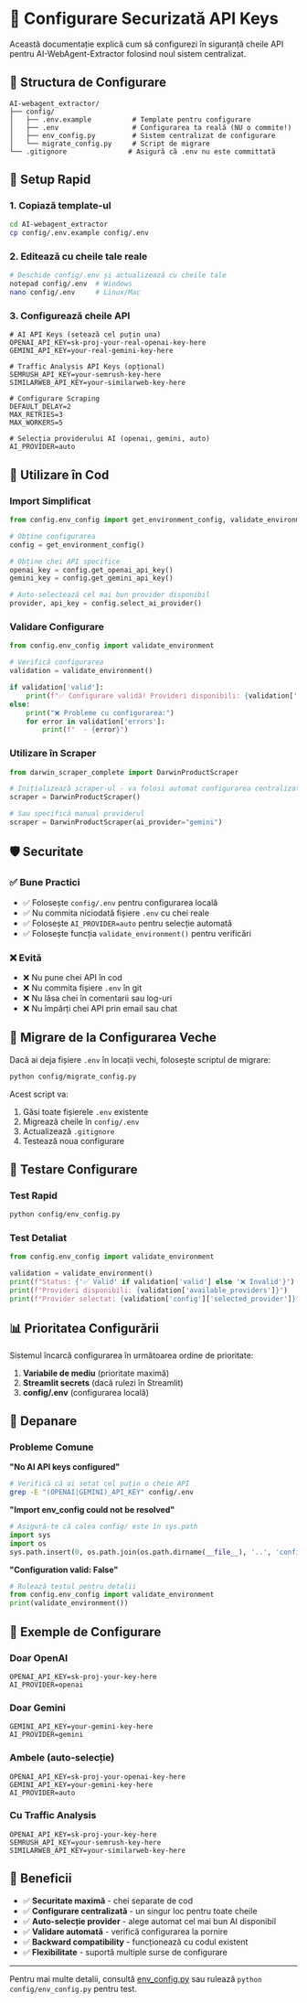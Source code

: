 # 🔐 Configurare Securizată API Keys

Această documentație explică cum să configurezi în siguranță cheile API pentru AI-WebAgent-Extractor folosind noul sistem centralizat.

## 📁 Structura de Configurare

```
AI-webagent_extractor/
├── config/
│   ├── .env.example          # Template pentru configurare
│   ├── .env                  # Configurarea ta reală (NU o commite!)
│   ├── env_config.py         # Sistem centralizat de configurare
│   └── migrate_config.py     # Script de migrare
└── .gitignore               # Asigură că .env nu este committată
```

## 🚀 Setup Rapid

### 1. Copiază template-ul
```bash
cd AI-webagent_extractor
cp config/.env.example config/.env
```

### 2. Editează cu cheile tale reale
```bash
# Deschide config/.env și actualizează cu cheile tale
notepad config/.env  # Windows
nano config/.env     # Linux/Mac
```

### 3. Configurează cheile API
```env
# AI API Keys (setează cel puțin una)
OPENAI_API_KEY=sk-proj-your-real-openai-key-here
GEMINI_API_KEY=your-real-gemini-key-here

# Traffic Analysis API Keys (opțional)
SEMRUSH_API_KEY=your-semrush-key-here
SIMILARWEB_API_KEY=your-similarweb-key-here

# Configurare Scraping
DEFAULT_DELAY=2
MAX_RETRIES=3
MAX_WORKERS=5

# Selecția providerului AI (openai, gemini, auto)
AI_PROVIDER=auto
```

## 🔧 Utilizare în Cod

### Import Simplificat
```python
from config.env_config import get_environment_config, validate_environment

# Obține configurarea
config = get_environment_config()

# Obține chei API specifice
openai_key = config.get_openai_api_key()
gemini_key = config.get_gemini_api_key()

# Auto-selectează cel mai bun provider disponibil
provider, api_key = config.select_ai_provider()
```

### Validare Configurare
```python
from config.env_config import validate_environment

# Verifică configurarea
validation = validate_environment()

if validation['valid']:
    print(f"✅ Configurare validă! Provideri disponibili: {validation['available_providers']}")
else:
    print("❌ Probleme cu configurarea:")
    for error in validation['errors']:
        print(f"  - {error}")
```

### Utilizare în Scraper
```python
from darwin_scraper_complete import DarwinProductScraper

# Inițializează scraper-ul - va folosi automat configurarea centralizată
scraper = DarwinProductScraper()

# Sau specifică manual providerul
scraper = DarwinProductScraper(ai_provider="gemini")
```

## 🛡️ Securitate

### ✅ Bune Practici
- ✅ Folosește `config/.env` pentru configurarea locală
- ✅ Nu commita niciodată fișiere `.env` cu chei reale
- ✅ Folosește `AI_PROVIDER=auto` pentru selecție automată
- ✅ Folosește funcția `validate_environment()` pentru verificări

### ❌ Evită
- ❌ Nu pune chei API în cod
- ❌ Nu commita fișiere `.env` în git
- ❌ Nu lăsa chei în comentarii sau log-uri
- ❌ Nu împărți chei API prin email sau chat

## 🔄 Migrare de la Configurarea Veche

Dacă ai deja fișiere `.env` în locații vechi, folosește scriptul de migrare:

```bash
python config/migrate_config.py
```

Acest script va:
1. Găsi toate fișierele `.env` existente
2. Migrează cheile în `config/.env`
3. Actualizează `.gitignore`
4. Testează noua configurare

## 🧪 Testare Configurare

### Test Rapid
```bash
python config/env_config.py
```

### Test Detaliat
```python
from config.env_config import validate_environment

validation = validate_environment()
print(f"Status: {'✅ Valid' if validation['valid'] else '❌ Invalid'}")
print(f"Provideri disponibili: {validation['available_providers']}")
print(f"Provider selectat: {validation['config']['selected_provider']}")
```

## 📊 Prioritatea Configurării

Sistemul încarcă configurarea în următoarea ordine de prioritate:

1. **Variabile de mediu** (prioritate maximă)
2. **Streamlit secrets** (dacă rulezi în Streamlit)  
3. **config/.env** (configurarea locală)

## 🚨 Depanare

### Probleme Comune

**"No AI API keys configured"**
```bash
# Verifică că ai setat cel puțin o cheie API
grep -E "(OPENAI|GEMINI)_API_KEY" config/.env
```

**"Import env_config could not be resolved"**
```python
# Asigură-te că calea config/ este în sys.path
import sys
import os
sys.path.insert(0, os.path.join(os.path.dirname(__file__), '..', 'config'))
```

**"Configuration valid: False"**
```python
# Rulează testul pentru detalii
from config.env_config import validate_environment
print(validate_environment())
```

## 📝 Exemple de Configurare

### Doar OpenAI
```env
OPENAI_API_KEY=sk-proj-your-key-here
AI_PROVIDER=openai
```

### Doar Gemini  
```env
GEMINI_API_KEY=your-gemini-key-here
AI_PROVIDER=gemini
```

### Ambele (auto-selecție)
```env
OPENAI_API_KEY=sk-proj-your-openai-key-here
GEMINI_API_KEY=your-gemini-key-here
AI_PROVIDER=auto
```

### Cu Traffic Analysis
```env
OPENAI_API_KEY=sk-proj-your-key-here
SEMRUSH_API_KEY=your-semrush-key-here
SIMILARWEB_API_KEY=your-similarweb-key-here
```

## 🎯 Beneficii

- ✅ **Securitate maximă** - chei separate de cod
- ✅ **Configurare centralizată** - un singur loc pentru toate cheile
- ✅ **Auto-selecție provider** - alege automat cel mai bun AI disponibil
- ✅ **Validare automată** - verifică configurarea la pornire
- ✅ **Backward compatibility** - funcționează cu codul existent
- ✅ **Flexibilitate** - suportă multiple surse de configurare

---

Pentru mai multe detalii, consultă [env_config.py](./env_config.py) sau rulează `python config/env_config.py` pentru test.